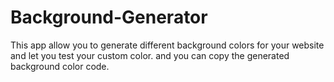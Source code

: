 # Background-Generator
This app allow you to generate different background colors for your website and let you test your custom color. and you can copy the generated background color code. 
